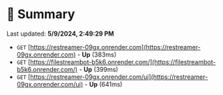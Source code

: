 # 📖 Summary
Last updated: **5/9/2024, 2:49:29 PM**

- `GET` [https://restreamer-09gx.onrender.com](https://restreamer-09gx.onrender.com) - **Up** (383ms)
- `GET` [https://filestreambot-b5k6.onrender.com/](https://filestreambot-b5k6.onrender.com/) - **Up** (399ms)
- `GET` [https://restreamer-09gx.onrender.com/ui](https://restreamer-09gx.onrender.com/ui) - **Up** (641ms)
